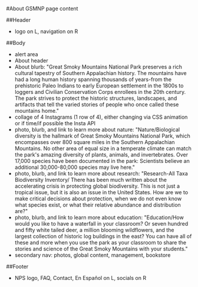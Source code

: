 #About GSMNP page content

##Header
* logo on L, navigation on R

##Body
* alert area
* About header
* About blurb: "Great Smoky Mountains National Park preserves a rich cultural tapestry of Southern Appalachian history. The mountains have had a long human history spanning thousands of years-from the prehistoric Paleo Indians to early European settlement in the 1800s to loggers and Civilian Conservation Corps enrollees in the 20th century. The park strives to protect the historic structures, landscapes, and artifacts that tell the varied stories of people who once called these mountains home."
* collage of 4 Instagrams (1 row of 4), either changing via CSS animation or if time/if possible the Insta API
* photo, blurb, and link to learn more about nature: "Nature/Biological diversity is the hallmark of Great Smoky Mountains National Park, which encompasses over 800 square miles in the Southern Appalachian Mountains. No other area of equal size in a temperate climate can match the park's amazing diversity of plants, animals, and invertebrates. Over 17,000 species have been documented in the park: Scientists believe an additional 30,000-80,000 species may live here."
* photo, blurb, and link to learn more about research: "Research-All Taxa Biodiversity Inventory/
There has been much written about the accelerating crisis in protecting global biodiversity. This is not just a tropical issue, but it is also an issue in the United States. How are we to make critical decisions about protection, when we do not even know what species exist, or what their relative abundance and distribution are?"
* photo, blurb, and link to learn more about education: "Education/How would you like to have a waterfall in your classroom? Or seven hundred and fifty white tailed deer, a million blooming wildflowers, and the largest collection of historic log buildings in the east? You can have all of these and more when you use the park as your classroom to share the stories and science of the Great Smoky Mountains with your students."
* secondary nav: photos, global content, management, bookstore

##Footer
* NPS logo, FAQ, Contact, En Español on L, socials on R